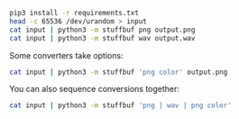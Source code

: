 ``` bash
pip3 install -r requirements.txt
head -c 65536 /dev/urandom > input
cat input | python3 -m stuffbuf png output.png
cat input | python3 -m stuffbuf wav output.wav
```

Some converters take options:

``` bash
cat input | python3 -m stuffbuf 'png color' output.png
```


You can also sequence conversions together:

``` bash
cat input | python3 -m stuffbuf 'png | wav | png color'
```
